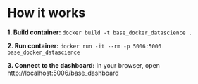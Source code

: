 # How it works

**1. Build container:** `docker build -t base_docker_datascience .`

**2. Run container:** `docker run -it --rm -p 5006:5006 base_docker_datascience`

**3. Connect to the dashboard:** In your browser, open http://localhost:5006/base_dashboard
